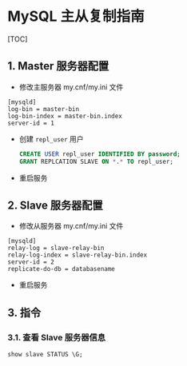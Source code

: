 # MySQL 主从复制指南

[TOC]

## 1. Master 服务器配置

- 修改主服务器 my.cnf/my.ini 文件

```shell
[mysqld]
log-bin = master-bin
log-bin-index = master-bin.index
server-id = 1
```

- 创建 `repl_user` 用户
  
  ```sql
  CREATE USER repl_user IDENTIFIED BY password;
  GRANT REPLCATION SLAVE ON *.* TO repl_user;
  ```

- 重启服务

## 2. Slave 服务器配置

- 修改从服务器 my.cnf/my.ini 文件

```shell
[mysqld]
relay-log = slave-relay-bin
relay-log-index = slave-relay-bin.index
server-id = 2
replicate-do-db = databasename
```

- 重启服务

## 3. 指令

### 3.1. 查看 Slave 服务器信息

```shell
show slave STATUS \G;
```
